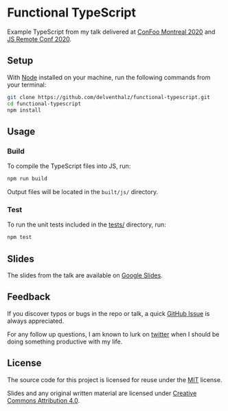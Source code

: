 # Functional TypeScript

Example TypeScript from my talk delivered at
[ConFoo Montreal 2020](https://confoo.ca/en/yul2020) and
[JS Remote Conf 2020](https://devchat.tv/conferences/javascript-remote-2020/).

## Setup

With [Node](https://nodejs.org/) installed on your machine, run the following
commands from your terminal:

```bash
git clone https://github.com/delventhalz/functional-typescript.git
cd functional-typescript
npm install
```

## Usage

### Build

To compile the TypeScript files into JS, run:

```bash
npm run build
```

Output files will be located in the `built/js/` directory.

### Test

To run the unit tests included in the [tests/](./tests) directory, run:

```bash
npm test
```

## Slides

The slides from the talk are available on
[Google Slides](https://docs.google.com/presentation/d/1Vu789n9lCW06DProhAud0vdqCJbaS-W1TjTjaMuvnDg).

## Feedback

If you discover typos or bugs in the repo or talk, a quick
[GitHub Issue](https://github.com/delventhalz/functional-typescript/issues/new)
is always appreciated.

For any follow up questions, I am known to lurk on
[twitter](https://twitter.com/delventhalz) when I should be doing something
productive with my life.

## License

The source code for this project is licensed for reuse under the
[MIT](LICENSE) license.

Slides and any original written material are licensed under
[Creative Commons Attribution 4.0](http://creativecommons.org/licenses/by/4.0/).
